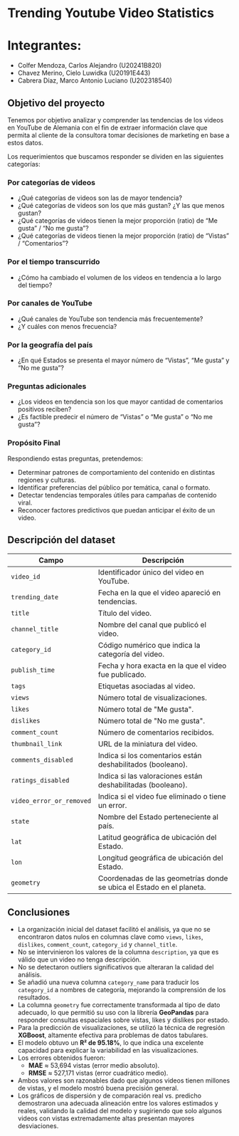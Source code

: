 # Trending Youtube Video Statistics

# Integrantes:
- Colfer Mendoza, Carlos Alejandro (U20241B820)
- Chavez Merino, Cielo Luwidka (U20191E443)
- Cabrera Díaz, Marco Antonio Luciano (U202318540)

## Objetivo del proyecto
Tenemos por objetivo analizar y comprender las tendencias de los videos en YouTube de Alemania con el fin de extraer información clave que permita al cliente de la consultora tomar decisiones de marketing en base a estos datos. 

Los requerimientos que buscamos responder se dividen en las siguientes categorías:

### Por categorías de videos
- ¿Qué categorías de videos son las de mayor tendencia?  
- ¿Qué categorías de videos son los que más gustan? ¿Y las que menos gustan?  
- ¿Qué categorías de videos tienen la mejor proporción (ratio) de “Me gusta” / “No me gusta”?  
- ¿Qué categorías de videos tienen la mejor proporción (ratio) de “Vistas” / “Comentarios”?  

### Por el tiempo transcurrido
- ¿Cómo ha cambiado el volumen de los videos en tendencia a lo largo del tiempo?  

### Por canales de YouTube
- ¿Qué canales de YouTube son tendencia más frecuentemente?  
- ¿Y cuáles con menos frecuencia?  

### Por la geografía del país
- ¿En qué Estados se presenta el mayor número de “Vistas”, “Me gusta” y “No me gusta”?  

### Preguntas adicionales
- ¿Los videos en tendencia son los que mayor cantidad de comentarios positivos reciben?  
- ¿Es factible predecir el número de “Vistas” o “Me gusta” o “No me gusta”?  

### Propósito Final

Respondiendo estas preguntas, pretendemos:
- Determinar patrones de comportamiento del contenido en distintas regiones y culturas.  
- Identificar preferencias del público por temática, canal o formato.  
- Detectar tendencias temporales útiles para campañas de contenido viral.  
- Reconocer factores predictivos que puedan anticipar el éxito de un video.

## Descripción del dataset
| **Campo**               | **Descripción**                                                                 |
|-------------------------|---------------------------------------------------------------------------------|
| `video_id`              | Identificador único del video en YouTube.                                      |
| `trending_date`         | Fecha en la que el video apareció en tendencias.                               |
| `title`                 | Título del video.                                                               |
| `channel_title`         | Nombre del canal que publicó el video.                                         |
| `category_id`           | Código numérico que indica la categoría del video.                             |
| `publish_time`          | Fecha y hora exacta en la que el video fue publicado.                          |
| `tags`                  | Etiquetas asociadas al video.                                                  |
| `views`                 | Número total de visualizaciones.                                               |
| `likes`                 | Número total de "Me gusta".                                                    |
| `dislikes`              | Número total de "No me gusta".                                                 |
| `comment_count`         | Número de comentarios recibidos.                                               |
| `thumbnail_link`        | URL de la miniatura del video.                                                 |
| `comments_disabled`     | Indica si los comentarios están deshabilitados (booleano).                     |
| `ratings_disabled`      | Indica si las valoraciones están deshabilitadas (booleano).                    |
| `video_error_or_removed`| Indica si el video fue eliminado o tiene un error.                             |
| `state`                 | Nombre del Estado perteneciente al país.                                       |
| `lat`                   | Latitud geográfica de ubicación del Estado.                                    |
| `lon`                   | Longitud geográfica de ubicación del Estado.                                   |
| `geometry`              | Coordenadas de las geometrías donde se ubica el Estado en el planeta.          |

## Conclusiones

- La organización inicial del dataset facilitó el análisis, ya que no se encontraron datos nulos en columnas clave como `views`, `likes`, `dislikes`, `comment_count`, `category_id` y `channel_title`.
- No se intervinieron los valores de la columna `description`, ya que es válido que un video no tenga descripción.
- No se detectaron outliers significativos que alteraran la calidad del análisis.
- Se añadió una nueva columna `category_name` para traducir los `category_id` a nombres de categoría, mejorando la comprensión de los resultados.
- La columna `geometry` fue correctamente transformada al tipo de dato adecuado, lo que permitió su uso con la librería **GeoPandas** para responder consultas espaciales sobre vistas, likes y dislikes por estado.
- Para la predicción de visualizaciones, se utilizó la técnica de regresión **XGBoost**, altamente efectiva para problemas de datos tabulares.
- El modelo obtuvo un **R² de 95.18%**, lo que indica una excelente capacidad para explicar la variabilidad en las visualizaciones.
- Los errores obtenidos fueron:
  - **MAE** ≈ 53,694 vistas (error medio absoluto).
  - **RMSE** ≈ 527,171 vistas (error cuadrático medio).
- Ambos valores son razonables dado que algunos videos tienen millones de vistas, y el modelo mostró buena precisión general.
- Los gráficos de dispersión y de comparación real vs. predicho demostraron una adecuada alineación entre los valores estimados y reales, validando la calidad del modelo y sugiriendo que solo algunos videos con vistas extremadamente altas presentan mayores desviaciones.
